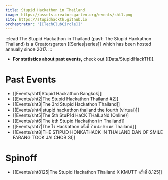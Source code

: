 ```yaml
---
title: Stupid Hackathon in Thailand
image: https://assets.creatorsgarten.org/events/sht1.png
site: https://stupidhackth.github.io
orchestrator: "[[TechClubCircle]]"
---
```


:::lead
The Stupid Hackathon in Thailand (past: The Stupid Hackathon Thailand) is a Creatorsgarten [[Series|series]] which has been hosted annually since 2017.
:::

- **For statistics about past events,** check out [[Data/StupidHackTH]].

<!--
# Upcoming
-->

# Past Events
- [[Events/sht1|Stupid Hackathon Bangkok]]
- [[Events/sht2|The Stupid Hackathon Thailand #2]]
- [[Events/sht3|The 3rd Stupid Hackathon Thailand]]
- [[Events/sht4|stupid hackathon thailand the fourth (virtual)]]
- [[Events/sht5|The 5th StuP1d HaCK THaILaNd (Online)]
- [[Events/sht6|The ៦th Stupid Hackathon in Thailand]]
- [[Events/sht7|The โง่ Hackathon ครั้งที่ 7 แห่งประเทศ Thailand]]
- [[Events/sht8|THE STIPUD HONKATHACK IN THAILAND DAN OF SMILE FARANG TOOK JAI CHOB SI]]

# Spinoff
- [[Events/sht8125|The Stupid Hackathon Thailand X KMUTT ครั้งที่ 8.125]]